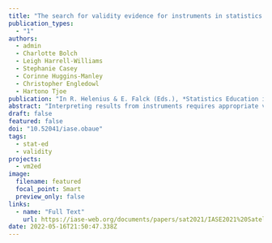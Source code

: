 ```yaml
---
title: "The search for validity evidence for instruments in statistics education: Preliminary findings"
publication_types:
  - "1"
authors:
  - admin
  - Charlotte Bolch
  - Leigh Harrell-Williams 
  - Stephanie Casey
  - Corinne Huggins-Manley 
  - Christopher Engledowl 
  - Hartono Tjoe
publication: "In R. Helenius & E. Falck (Eds.), *Statistics Education in the Era of Data Science. Proceedings of the Satellite Conference of the International Association for Statistical Education (IASE)*"
abstract: "Interpreting results from instruments requires appropriate validity evidence. However, evolution in the fields of educational measurement and statistics education means that the validity evidence supporting instruments is often narrowly focused. For the Validity Evidence for Measurement in Mathematics Education project, we are systematically documenting validity evidence for instruments used to measure constructs in statistics education (such as knowledge and attitudes) for students and instructors. The researchers identified instruments measuring statistics-specific constructs, where and how these instruments were used, and validity evidence supporting their use. A structured literature review approach was used to identify instruments developed since 2000 and studies that used them or contained relevant validity evidence. Validity evidence for each instrument was documented using a standardized system. Preliminary information about the instruments identified, the frequency of their published use, and the amount of published work containing validity evidence will be presented."
draft: false
featured: false
doi: "10.52041/iase.obaue"
tags:
  - stat-ed
  - validity
projects:
  - vm2ed
image:
  filename: featured
  focal_point: Smart
  preview_only: false
links:
  - name: "Full Text"
    url: https://iase-web.org/documents/papers/sat2021/IASE2021%20Satellite%20170_WHITAKER.pdf
date: 2022-05-16T21:50:47.338Z
---
```

